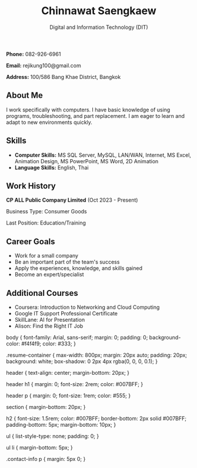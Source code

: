 <!DOCTYPE html>
<html lang="en">
<head>
    <meta charset="UTF-8">
    <meta name="viewport" content="width=device-width, initial-scale=1.0">
    <title>Chinnawat Saengkaew - Resume</title>
    <link rel="stylesheet" href="styles.css">
</head>
<body>
    <div class="resume-container">
        <header>
            <h1>Chinnawat Saengkaew</h1>
            <p>Digital and Information Technology (DIT)</p>
        </header>
        <section class="contact-info">
            <p><strong>Phone:</strong> 082-926-6961</p>
            <p><strong>Email:</strong> rejikung100@gmail.com</p>
            <p><strong>Address:</strong> 100/586 Bang Khae District, Bangkok</p>
        </section>
        <section class="about-me">
            <h2>About Me</h2>
            <p>I work specifically with computers. I have basic knowledge of using programs, troubleshooting, and part replacement. I am eager to learn and adapt to new environments quickly.</p>
        </section>
        <section class="skills">
            <h2>Skills</h2>
            <ul>
                <li><strong>Computer Skills:</strong> MS SQL Server, MySQL, LAN/WAN, Internet, MS Excel, Animation Design, MS PowerPoint, MS Word, 2D Animation</li>
                <li><strong>Language Skills:</strong> English, Thai</li>
            </ul>
        </section>
        <section class="work-history">
            <h2>Work History</h2>
            <p><strong>CP ALL Public Company Limited</strong> (Oct 2023 - Present)</p>
            <p>Business Type: Consumer Goods</p>
            <p>Last Position: Education/Training</p>
        </section>
        <section class="career-goals">
            <h2>Career Goals</h2>
            <ul>
                <li>Work for a small company</li>
                <li>Be an important part of the team's success</li>
                <li>Apply the experiences, knowledge, and skills gained</li>
                <li>Become an expert/specialist</li>
            </ul>
        </section>
        <section class="courses">
            <h2>Additional Courses</h2>
            <ul>
                <li>Coursera: Introduction to Networking and Cloud Computing</li>
                <li>Google IT Support Professional Certificate</li>
                <li>SkillLane: AI for Presentation</li>
                <li>Alison: Find the Right IT Job</li>
            </ul>
        </section>
    </div>
</body>
</html>

body {
    font-family: Arial, sans-serif;
    margin: 0;
    padding: 0;
    background-color: #f4f4f9;
    color: #333;
}

.resume-container {
    max-width: 800px;
    margin: 20px auto;
    padding: 20px;
    background: white;
    box-shadow: 0 2px 4px rgba(0, 0, 0, 0.1);
}

header {
    text-align: center;
    margin-bottom: 20px;
}

header h1 {
    margin: 0;
    font-size: 2rem;
    color: #007BFF;
}

header p {
    margin: 0;
    font-size: 1rem;
    color: #555;
}

section {
    margin-bottom: 20px;
}

h2 {
    font-size: 1.5rem;
    color: #007BFF;
    border-bottom: 2px solid #007BFF;
    padding-bottom: 5px;
    margin-bottom: 10px;
}

ul {
    list-style-type: none;
    padding: 0;
}

ul li {
    margin-bottom: 5px;
}

.contact-info p {
    margin: 5px 0;
}

